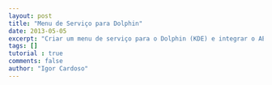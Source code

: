 ```yaml
---
layout: post
title: "Menu de Serviço para Dolphin"
date: 2013-05-05
excerpt: "Criar um menu de serviço para o Dolphin (KDE) e integrar o AES Crypt."
tags: []
tutorial : true
comments: false
author: "Igor Cardoso"
---
```

